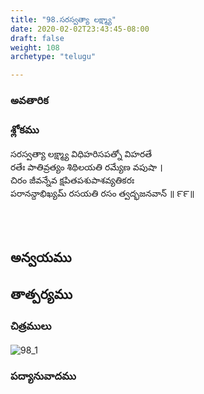 ```yaml
---
title: "98.సరస్వత్యా లక్ష్మ్యా"
date: 2020-02-02T23:43:45-08:00
draft: false
weight: 108
archetype: "telugu"

---
```


### అవతారిక


### శ్లోకము

సరస్వత్యా లక్ష్మ్యా విధిహరిసపత్నో విహరతే
<br/>రతేః పాతివ్రత్యం శిథిలయతి రమ్యేణ వపుషా ।
<br/>చిరం జీవన్నేవ క్షపితపశుపాశవ్యతికరః
<br/>పరానన్దాభిఖ్యమ్ రసయతి రసం త్వద్భజనవాన్ ॥ ౯౯॥
<br/>

<br/><br/>

## అన్వయము 


## తాత్పర్యము 

### చిత్రములు 

![98_1](/images/sl/manual/SL_V98.jpg)

### పద్యానువాదము

